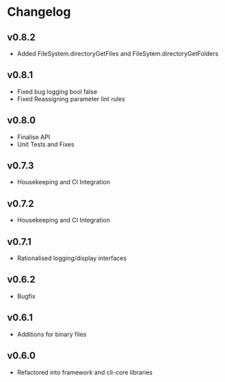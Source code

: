 # Changelog

## v0.8.2

* Added FileSystem.directoryGetFiles and FileSytem.directoryGetFolders

## v0.8.1

* Fixed bug logging bool false
* Fixed Reassigning parameter lint rules

## v0.8.0

* Finalise API
* Unit Tests and Fixes

## v0.7.3

* Housekeeping and CI Integration

## v0.7.2

* Housekeeping and CI Integration

## v0.7.1

* Rationalised logging/display interfaces

## v0.6.2

* Bugfix

## v0.6.1

* Additions for binary files

## v0.6.0

* Refactored into framework and cli-core libraries
